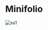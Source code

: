# Minifolio

![ss1](https://user-images.githubusercontent.com/121728537/218318529-127597ba-87f4-481f-8588-e711787fbcfd.png)
